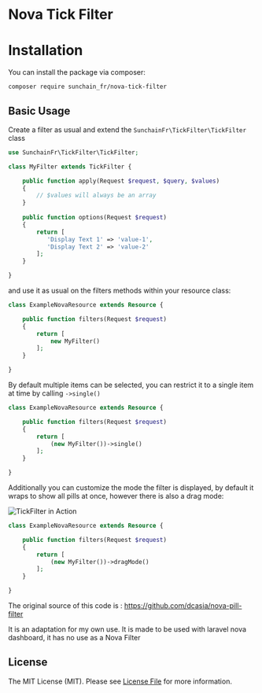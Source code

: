 # Nova Tick Filter


# Installation

You can install the package via composer:

```
composer require sunchain_fr/nova-tick-filter
```

## Basic Usage

Create a filter as usual and extend the `SunchainFr\TickFilter\TickFilter` class

```php
use SunchainFr\TickFilter\TickFilter;

class MyFilter extends TickFilter {

    public function apply(Request $request, $query, $values)
    {
        // $values will always be an array
    }
    
    public function options(Request $request)
    {
        return [
           'Display Text 1' => 'value-1',
           'Display Text 2' => 'value-2'
        ];
    }

}
```

and use it as usual on the filters methods within your resource class:

```php
class ExampleNovaResource extends Resource {

    public function filters(Request $request)
    {
        return [
            new MyFilter()
        ];
    }

}
```

By default multiple items can be selected, you can restrict it to a single item at time by calling `->single()`

```php
class ExampleNovaResource extends Resource {

    public function filters(Request $request)
    {
        return [
            (new MyFilter())->single()
        ];
    }

}
```

Additionally you can customize the mode the filter is displayed, by default it wraps to show all pills at once, however
there is also a drag mode:

![TickFilter in Action](https://raw.githubusercontent.com/dcasia/nova-tick-filter/master/screenshots/demo-2.png)

```php
class ExampleNovaResource extends Resource {

    public function filters(Request $request)
    {
        return [
            (new MyFilter())->dragMode()
        ];
    }

}
```

The original source of this code is : https://github.com/dcasia/nova-pill-filter

It is an adaptation for my own use. It is made to be used with laravel nova dashboard, it has no use as a Nova Filter 

## License

The MIT License (MIT). Please see [License File](https://raw.githubusercontent.com/dcasia/nova-tick-filter/master/LICENSE) for more information.
